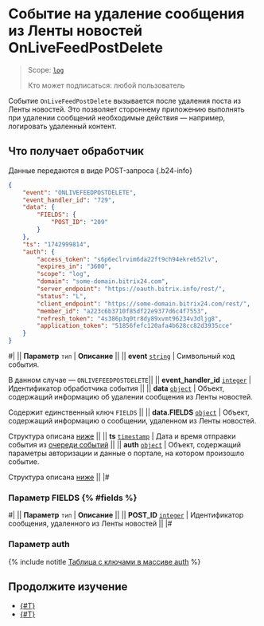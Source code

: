 # Событие на удаление сообщения из Ленты новостей OnLiveFeedPostDelete

> Scope: [`log`](../../scopes/permissions.md)
>
> Кто может подписаться: любой пользователь

Событие `OnLiveFeedPostDelete` вызывается после удаления поста из Ленты новостей. Это позволяет стороннему приложению выполнять при удалении сообщений необходимые действия — например, логировать удаленный контент.

## Что получает обработчик

Данные передаются в виде POST-запроса {.b24-info}

```json
{
    "event": "ONLIVEFEEDPOSTDELETE",
    "event_handler_id": "729",
    "data": {
        "FIELDS": {
            "POST_ID": "209"
        }
    },
    "ts": "1742999814",
    "auth": {
        "access_token": "s6p6eclrvim6da22ft9ch94ekreb52lv",
        "expires_in": "3600",
        "scope": "log",
        "domain": "some-domain.bitrix24.com",
        "server_endpoint": "https://oauth.bitrix.info/rest/",
        "status": "L",
        "client_endpoint": "https://some-domain.bitrix24.com/rest/",
        "member_id": "a223c6b3710f85df22e9377d6c4f7553",
        "refresh_token": "4s386p3q0tr8dy89xvmt96234v3dljg8",
        "application_token": "51856fefc120afa4b628cc82d3935cce"
    }
}
```

#|
|| **Параметр**
`тип` | **Описание** ||
|| **event**
[`string`](../../data-types.md) | Символьный код события.

В данном случае — `ONLIVEFEEDPOSTDELETE`||
|| **event_handler_id**
[`integer`](../../data-types.md) | Идентификатор обработчика события ||
|| **data**
[`object`](../../data-types.md) | Объект, содержащий информацию об удалении сообщения из Ленты новостей.

Содержит единственный ключ `FIELDS` ||
|| **data.FIELDS**
[`object`](../../data-types.md) | Объект, содержащий информацию о сообщении, удаленном из Ленты новостей.

Структура описана [ниже](#fields) ||
|| **ts**
[`timestamp`](../../data-types.md) | Дата и время отправки события из [очереди событий](../../events/index.md) ||
|| **auth**
[`object`](../../data-types.md) | Объект, содержащий параметры авторизации и данные о портале, на котором произошло событие.

Структура описана [ниже](#auth) ||
|#

### Параметр FIELDS {% #fields %}

#|
|| **Параметр**
`тип` | **Описание** ||
|| **POST_ID** 
[`integer`](../../data-types.md) | Идентификатор сообщения, удаленного из Ленты новостей ||
|#

### Параметр auth

{% include notitle [Таблица с ключами в массиве auth](../../../_includes/auth-params-in-events.md) %}

## Продолжите изучение
- [{#T}](../../events/index.md)
- [{#T}](../../events/event-bind.md)
